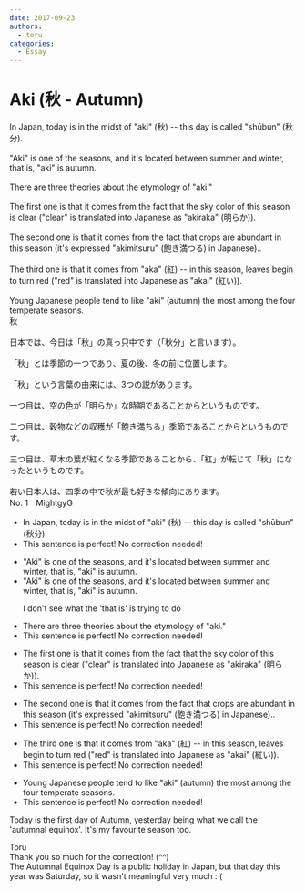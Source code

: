 ```yaml
---
date: 2017-09-23
authors:
  - toru
categories:
  - Essay
---
```


<h1 id="subject_show">Aki (秋 - Autumn)</h1>
<div class="date" hidden>Sep 23, 2017 22:25</div>
<div id="post"><div id="body_show_ori">
In Japan, today is in the midst of "aki" (秋) -- this day is called "shūbun" (秋分).<br/><br/>"Aki" is one of the seasons, and it's located between summer and winter, that is, "aki" is autumn.<br/><br/>There are three theories about the etymology of "aki."<br/><br/>The first one is that it comes from the fact that the sky color of this season is clear ("clear" is translated into Japanese as "akiraka" (明らか)).<br/><br/>The second one is that it comes from the fact that crops are abundant in this season (it's expressed "akimitsuru" (飽き満つる) in Japanese)..<br/><br/>The third one is that it comes from "aka" (紅) -- in this season, leaves begin to turn red ("red" is translated into Japanese as "akai" (紅い)).<br/><br/>Young Japanese people tend to like "aki" (autumn) the most among the four temperate seasons.
</div></div>

<!-- more -->

<div id="post_ja"><div id="body_show_mo">
秋<br/><br/>日本では、今日は「秋」の真っ只中です（「秋分」と言います）。<br/><br/>「秋」とは季節の一つであり、夏の後、冬の前に位置します。<br/><br/>「秋」という言葉の由来には、3つの説があります。<br/><br/>一つ目は、空の色が「明らか」な時期であることからというものです。<br/><br/>二つ目は、穀物などの収穫が「飽き満ちる」季節であることからというものです。<br/><br/>三つ目は、草木の葉が紅くなる季節であることから、「紅」が転じて「秋」になったというものです。<br/><br/>若い日本人は、四季の中で秋が最も好きな傾向にあります。
</div></div>
<div id="block"><div class="first_name"> No. 1　<span class="just_name">MightgyG</span></div><div id="block2">
<ul class="correction_field">
<li class="incorrect">In Japan, today is in the midst of "aki" (秋) -- this day is called "shūbun" (秋分).</li>
<li class="corrected perfect">This sentence is perfect! No correction needed!</li>
</ul>
<ul class="correction_field">
<li class="incorrect">"Aki" is one of the seasons, and it's located between summer and winter, that is, "aki" is autumn.</li>
<li class="corrected correct">
"Aki" is one of the seasons, <span class="f_red"><span class="sline">and</span></span> it's located between summer and winter, <span class="f_red"><span class="sline">that is,</span></span> "aki" is autumn.
<p class="correction_comment">I don't see what the 'that is' is trying to do</p>
</li>
</ul>
<ul class="correction_field">
<li class="incorrect">There are three theories about the etymology of "aki."</li>
<li class="corrected perfect">This sentence is perfect! No correction needed!</li>
</ul>
<ul class="correction_field">
<li class="incorrect">The first one is that it comes from the fact that the sky color of this season is clear ("clear" is translated into Japanese as "akiraka" (明らか)).</li>
<li class="corrected perfect">This sentence is perfect! No correction needed!</li>
</ul>
<ul class="correction_field">
<li class="incorrect">The second one is that it comes from the fact that crops are abundant in this season (it's expressed "akimitsuru" (飽き満つる) in Japanese)..</li>
<li class="corrected perfect">This sentence is perfect! No correction needed!</li>
</ul>
<ul class="correction_field">
<li class="incorrect">The third one is that it comes from "aka" (紅) -- in this season, leaves begin to turn red ("red" is translated into Japanese as "akai" (紅い)).</li>
<li class="corrected perfect">This sentence is perfect! No correction needed!</li>
</ul>
<ul class="correction_field">
<li class="incorrect">Young Japanese people tend to like "aki" (autumn) the most among the four temperate seasons.</li>
<li class="corrected perfect">This sentence is perfect! No correction needed!</li>
</ul>
<p class="comment_small">
 Today is the first day of Autumn, yesterday being what we call the 'autumnal equinox'. It's my favourite season too.
</p>

</div><div class="name"><span class="just_name">Toru</span><br>
Thank you so much for the correction! (^^)<br/>The Autumnal Equinox Day is a public holiday in Japan, but that day this year was Saturday, so it wasn't meaningful very much : (
</div>
</div>
